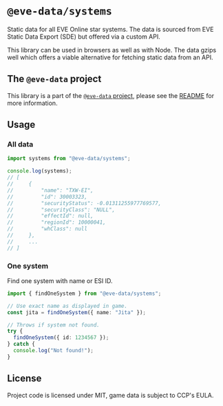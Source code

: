 # `@eve-data/systems`

Static data for all EVE Online star systems. The data is sourced from EVE Static Data Export (SDE) but offered via a custom API.

This library can be used in browsers as well as with Node. The data gzips well which offers a viable alternative for fetching static data from an API.

## The `@eve-data` project

This library is a part of the [`@eve-data` project](https://github.com/joonashak/eve-data), please see the [README](https://github.com/joonashak/eve-data#readme) for more information.

## Usage

### All data

```typescript
import systems from "@eve-data/systems";

console.log(systems);
// [
//     {
//         "name": "TXW-EI",
//         "id": 30003323,
//         "securityStatus": -0.01311255977769577,
//         "securityClass": "NULL",
//         "effectId": null,
//         "regionId": 10000041,
//         "whClass": null
//     },
//     ...
// ]
```

### One system

Find one system with name or ESI ID.

```typescript
import { findOneSystem } from "@eve-data/systems";

// Use exact name as displayed in game.
const jita = findOneSystem({ name: "Jita" });

// Throws if system not found.
try {
  findOneSystem({ id: 1234567 });
} catch {
  console.log("Not found!");
}
```

## License

Project code is licensed under MIT, game data is subject to CCP's EULA.
